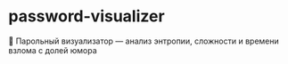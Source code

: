 # password-visualizer
🔐 Парольный визуализатор — анализ энтропии, сложности и времени взлома с долей юмора

